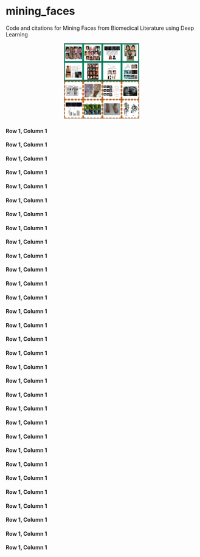 # mining_faces
Code and citations for Mining Faces from Biomedical Literature using Deep Learning

<center>
	<img src="PosNegFinal-min.jpg" width="200" height="200">
</center>

#### Row 1, Column 1
#### Row 1, Column 1
#### Row 1, Column 1
#### Row 1, Column 1
#### Row 1, Column 1
#### Row 1, Column 1
#### Row 1, Column 1
#### Row 1, Column 1
#### Row 1, Column 1
#### Row 1, Column 1
#### Row 1, Column 1
#### Row 1, Column 1
#### Row 1, Column 1
#### Row 1, Column 1
#### Row 1, Column 1
#### Row 1, Column 1
#### Row 1, Column 1
#### Row 1, Column 1
#### Row 1, Column 1
#### Row 1, Column 1
#### Row 1, Column 1
#### Row 1, Column 1
#### Row 1, Column 1
#### Row 1, Column 1
#### Row 1, Column 1
#### Row 1, Column 1
#### Row 1, Column 1
#### Row 1, Column 1
#### Row 1, Column 1
#### Row 1, Column 1
#### Row 1, Column 1